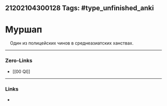 21202104300128
Tags: #type_unfinished_anki
---
# Муршап

&nbsp; &nbsp; Один из полицейских чинов в среднеазиатских ханствах.&nbsp;

---
### Zero-Links
- [[00 QI]]
---
### Links
-